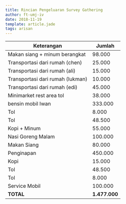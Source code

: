 ```yaml
---
title: Rincian Pengeluaran Survey Gathering
author: ft-umj-iv
date: 2018-11-19
template: article.jade
tags: arisan
---
```


| Keterangan						              | Jumlah				  |
|------------------------------------	| ---------------	|
| Makan siang + minum berangkat       |	 98.000 				|
| Transportasi dari rumah (chen)      |	 25.000 				|
| Transportasi dari rumah (ali)       |	 15.000 				|
| Transportasi dari rumah (lukman)    |	 10.000 				|
| Transportasi dari rumah (edi)       |	 45.000 				|
| Minimarket rest area tol            |	 38.000 				|
| bensin mobil Iwan                   |	333.000 				|
| Tol                                 |	  8.000 				|
| Tol                                 |	 48.500 				|
| Kopi + Minum                        |	 55.000 				|
| Nasi Goreng Malam                   |	100.000 				|
| Makan Siang                         |	 80.000 				|
| Penginapan                          |	450.000 				|
| Kopi                                |	 15.000 				|
| Tol                                 |	 48.500 				|
| Tol                                 |	  8.000 				|
| Service Mobil                       |	100.000 				|
| **TOTAL**                           |	**1.477.000** 	|
